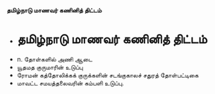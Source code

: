 **தமிழ்நாடு மாணவர் கணினித் திட்டம்**
- # தமிழ்நாடு மாணவர் கணினித் திட்டம்
- n. தோள்களில் அணி ஆடை
-  யூதமத குருமாரின் உடுப்பு
- ரோமன் கத்தோலிக்கக் குருக்களின்  சடங்குகாலச் சதுரத் தோள்பட்டிகை
- மாவட்ட  சமயத்தலைவரின் கம்பளி உடுப்பு.

